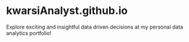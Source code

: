 # kwarsiAnalyst.github.io
Explore exciting and insightful data driven decisions at my personal data analytics portfolio!
